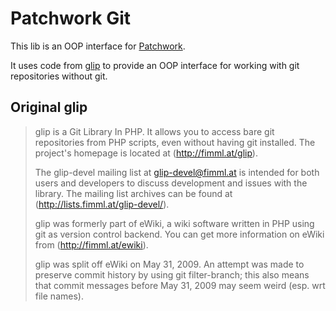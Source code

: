 Patchwork Git
=============

This lib is an OOP interface for [Patchwork][1].

It uses code from [glip][2] to provide an OOP interface for working with git repositories without git.


Original glip
-------------

> glip is a Git Library In PHP. It allows you to access bare git repositories from PHP scripts, even without having git installed. The project's homepage is located at (http://fimml.at/glip).
>
> The glip-devel mailing list at <glip-devel@fimml.at> is intended for both users and developers to discuss development and issues with the library. The mailing list archives can be found at (http://lists.fimml.at/glip-devel/).
>
>
> glip was formerly part of eWiki, a wiki software written in PHP using git as version control backend. You can get more information on eWiki from (http://fimml.at/ewiki).
>
> glip was split off eWiki on May 31, 2009. An attempt was made to preserve commit history by using git filter-branch; this also means that commit messages before May 31, 2009 may seem weird (esp. wrt file names).

[1]: https://github.com/nicolas-grekas/Patchwork.git
[2]: https://github.com/patrikf/glip.git
